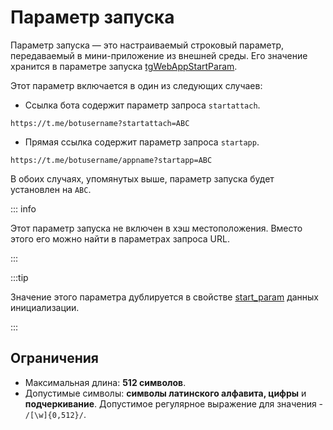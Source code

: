 # Параметр запуска

Параметр запуска — это настраиваемый строковый параметр, передаваемый в мини-приложение из внешней среды.
Его значение хранится в параметре запуска [tgWebAppStartParam](launch-parameters#tgwebappstartparam).

Этот параметр включается в один из следующих случаев:

- Ссылка бота содержит параметр запроса `startattach`.

```
https://t.me/botusername?startattach=ABC
```

- Прямая ссылка содержит параметр запроса `startapp`.

```
https://t.me/botusername/appname?startapp=ABC
```

[//]: # "TODO: Прямая ссылка: обратитесь к странице прямых ссылок"

В обоих случаях, упомянутых выше, параметр запуска будет установлен на `ABC`.

::: info

Этот параметр запуска не включен в хэш местоположения. Вместо этого его можно найти в параметрах запроса URL.

:::

:::tip

Значение этого параметра дублируется в свойстве [start_param](init-data.md#parameters-list) данных инициализации.

:::

## Ограничения

- Максимальная длина: **512 символов**.
- Допустимые символы: **символы латинского алфавита, цифры** и **подчеркивание**. Допустимое регулярное выражение для значения - `/[\w]{0,512}/`.
